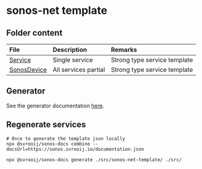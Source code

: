 # sonos-net template

## Folder content

| File | Description | Remarks |
|:-----|:------------|:--------|
| [Service](./Service.hbs) | Single service | Strong type service template |
| [SonosDevice](./SonosDevice.hbs) | All services partial | Strong type service template |

## Generator

See the generator documentation [here](https://github.com/svrooij/sonos-api-docs/tree/main/generator/sonos-docs).

## Regenerate services

```Shell
# Once to generate the template json locally
npx @svrooij/sonos-docs combine --docsUrl=https://sonos.svrooij.io/documentation.json

npx @svrooij/sonos-docs generate ./src/sonos-net-template/ ./src/
```
